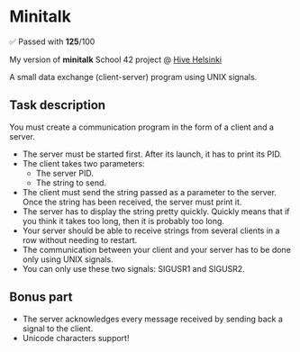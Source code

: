 # Minitalk

✅ Passed with **125**/100

My version of **minitalk** School 42 project @ [Hive Helsinki](https://www.hive.fi/en/)

A small data exchange (client-server) program using UNIX signals.

## Task description

You must create a communication program in the form of a client and a server.

- The server must be started first. After its launch, it has to print its PID.
- The client takes two parameters:
    - The server PID.
    - The string to send.
- The client must send the string passed as a parameter to the server. Once the string has been received, the server must print it.
- The server has to display the string pretty quickly. Quickly means that if you think it takes too long, then it is probably too long.
- Your server should be able to receive strings from several clients in a row without needing to restart.
- The communication between your client and your server has to be done only using UNIX signals.
- You can only use these two signals: SIGUSR1 and SIGUSR2.

## Bonus part

- The server acknowledges every message received by sending back a signal to the
client.
- Unicode characters support!
